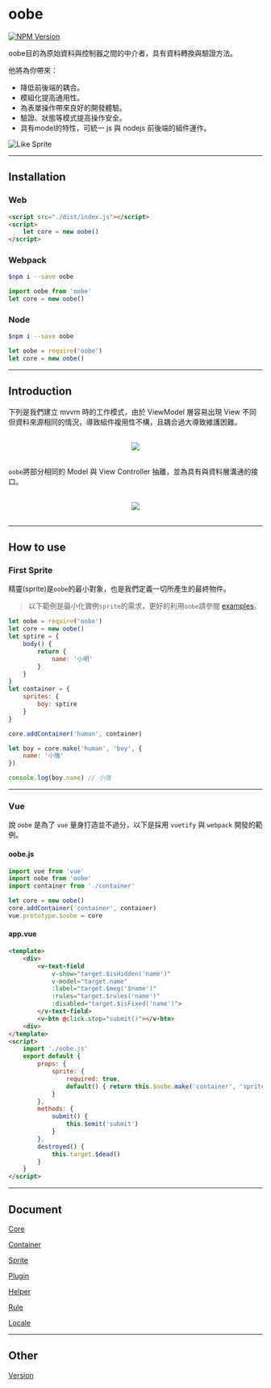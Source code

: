 # oobe

[![NPM Version][npm-image]][npm-url]

oobe目的為原始資料與控制器之間的中介者，具有資料轉換與驗證方法。

他將為你帶來：

* 降低前後端的耦合。
* 模組化提高通用性。
* 為表單操作帶來良好的開發體驗。
* 驗證、狀態等模式提高操作安全。
* 具有model的特性，可統一 js 與 nodejs 前後端的組件運作。

![Like Sprite][LinkSpriteImg]

---

## Installation

### Web

```html
<script src="./dist/index.js"></script>
<script>
    let core = new oobe()
</script>
```

### Webpack

```bash
$npm i --save oobe
```

```js
import oobe from 'oobe'
let core = new oobe()
```

### Node
```bash
$npm i --save oobe
```

```js
let oobe = require('oobe')
let core = new oobe()
```

---

## Introduction

下列是我們建立 mvvm 時的工作模式，由於 ViewModel 層容易出現 View 不同但資料來源相同的情況，導致組件複用性不構，且耦合過大導致維護困難。

<br>
<div style="text-align: center">
    <img src="https://softchef.github.io/oobe/assets/oobe1.png">
</div>
<br>

`oobe`將部分相同的 Model 與 View Controller 抽離，並為具有與資料層溝通的接口。

<br>
<div style="text-align: center">
    <img src="https://softchef.github.io/oobe/assets/oobe2.png">
</div>
<br>

---

## How to use

### First Sprite

精靈(sprite)是`oobe`的最小對象，也是我們定義一切所產生的最終物件。

> 以下範例是最小化實例`sprite`的需求，更好的利用`oobe`請參閱 [examples](https://github.com/SoftChef/oobe/tree/master/examples/)。

```js
let oobe = require('oobe')
let core = new oobe()
let sptire = {
    body() {
        return {
            name: '小明'
        }
    }
}
let container = {
    sprites: {
        boy: sptire
    }
}

core.addContainer('human', container)

let boy = core.make('human', 'boy', {
    name: '小強'
})

console.log(boy.name) // 小強
```

---

### Vue

說 `oobe` 是為了 `vue` 量身打造並不過分，以下是採用 `vuetify` 與 `webpack` 開發的範例。

#### oobe.js

```js
import vue from 'vue'
import oobe from 'oobe'
import container from './container'

let core = new oobe()
core.addContainer('container', container)
vue.prototype.$oobe = core
```

#### app.vue

```html
<template>
    <div>
        <v-text-field
            v-show="target.$isHidden('name')"
            v-model="target.name"
            :label="target.$meg('$name')"
            :rules="target.$rules('name')"
            :disabled="target.$isFixed('name')">
        </v-text-field>
        <v-btn @click.stop="submit()"></v-btn>
    <div>
</template>
<script>
    import './oobe.js'
    export default {
        props: {
            sprite: {
                required: true,
                default() { return this.$oobe.make('container', 'sprite') }
            }
        },
        methods: {
            submit() {
                this.$emit('submit')
            }
        },
        destroyed() {
            this.target.$dead()
        }
    }
</script>
```

---

## Document

[Core](https://softchef.github.io/oobe/document/document)

[Container](https://softchef.github.io/oobe/document/document)

[Sprite](https://softchef.github.io/oobe/document/document)

[Plugin](https://softchef.github.io/oobe/document/document)

[Helper](https://softchef.github.io/oobe/document/document)

[Rule](https://softchef.github.io/oobe/document/document)

[Locale](https://softchef.github.io/oobe/document/document)

---

## Other

[Version](https://softchef.github.io/oobe/version)

[LinkSpriteImg]: https://softchef.github.io/oobe/assets/like_sprite.jpg
[Flow]: https://softchef.github.io/oobe/document/flow.png
[npm-image]: https://img.shields.io/npm/v/oobe.svg
[npm-url]: https://npmjs.org/package/oobe
